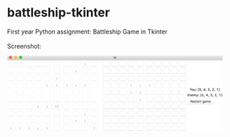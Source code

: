# battleship-tkinter
First year Python assignment: Battleship Game in Tkinter </br> </br>
Screenshot:

![Alt text](https://github.com/TorzsaCristian/battleship-tkinter/blob/master/Ingame%20Screenshot.png?raw=true "Screenshot")
